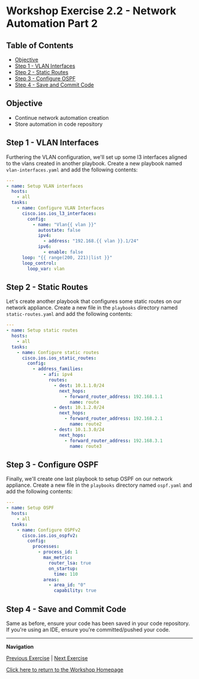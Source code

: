 # Workshop Exercise 2.2 - Network Automation Part 2

## Table of Contents

* [Objective](#objective)
* [Step 1 - VLAN Interfaces](#step-1---vlan-interfaces)
* [Step 2 - Static Routes](#step-2---static-routes)
* [Step 3 - Configure OSPF](#step-3---configure-ospf)
* [Step 4 - Save and Commit Code](#step-4---save-and-commit-code)

## Objective

* Continue network automation creation
* Store automation in code repository

## Step 1 - VLAN Interfaces
Furthering the VLAN configuration, we'll set up some l3 interfaces aligned to the vlans created in another playbook. Create a new playbook named `vlan-interfaces.yaml` and add the following contents:

```yaml
---
- name: Setup VLAN interfaces
  hosts:
    - all
  tasks:
    - name: Configure VLAN Interfaces
      cisco.ios.ios_l3_interfaces:
        config:
          - name: "Vlan{{ vlan }}"
            autostate: false
            ipv4:
              - address: "192.168.{{ vlan }}.1/24"
            ipv6:
              - enable: false
      loop: "{{ range(200, 221)|list }}"
      loop_control:
        loop_var: vlan
```

## Step 2 - Static Routes
Let's create another playbook that configures some static routes on our network appliance. Create a new file in the `playbooks` directory named `static-routes.yaml` and add the following contents:

```yaml
---
- name: Setup static routes
  hosts:
    - all
  tasks:
    - name: Configure static routes
      cisco.ios.ios_static_routes:
        config:
          - address_families:
              - afi: ipv4
                routes:
                  - dest: 10.1.1.0/24
                    next_hops:
                      - forward_router_address: 192.168.1.1
                        name: route
                  - dest: 10.1.2.0/24
                    next_hops:
                      - forward_router_address: 192.168.2.1
                        name: route2
                  - dest: 10.1.3.0/24
                    next_hops:                       
                      - forward_router_address: 192.168.3.1
                        name: route3
```

## Step 3 - Configure OSPF
Finally, we'll create one last playbook to setup OSPF on our network appliance. Create a new file in the `playbooks` directory named `ospf.yaml` and add the following contents:

```yaml
---
- name: Setup OSPF
  hosts:
    - all
  tasks:
    - name: Configure OSPFv2
      cisco.ios.ios_ospfv2:
        config:
          processes:
            - process_id: 1
              max_metric:
                router_lsa: true
                on_startup:
                  time: 110
              areas:
                - area_id: "0"
                  capability: true
```

## Step 4 - Save and Commit Code
Same as before, ensure your code has been saved in your code repository. If you're using an IDE, ensure you're committed/pushed your code.

---
**Navigation**

[Previous Exercise](../2.1-network-automation-part-1/) | [Next Exercise](../3.1-contorller-as-code/)

[Click here to return to the Workshop Homepage](../../README.md)
